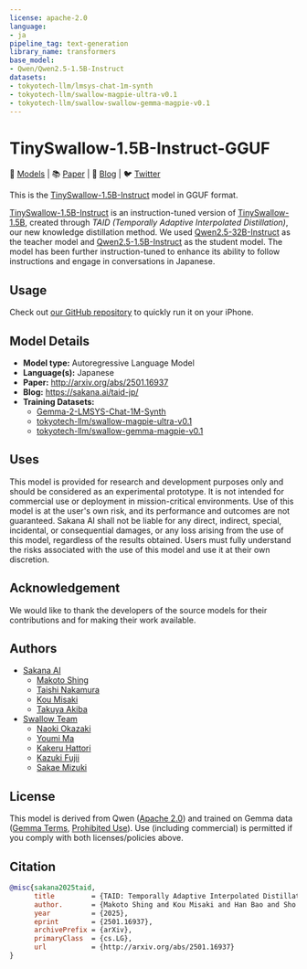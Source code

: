 ```yaml
---
license: apache-2.0
language:
- ja
pipeline_tag: text-generation
library_name: transformers
base_model:
- Qwen/Qwen2.5-1.5B-Instruct
datasets:
- tokyotech-llm/lmsys-chat-1m-synth
- tokyotech-llm/swallow-magpie-ultra-v0.1
- tokyotech-llm/swallow-swallow-gemma-magpie-v0.1
---
```

# TinySwallow-1.5B-Instruct-GGUF

🤗 [Models](https://huggingface.co/SakanaAI) | 📚 [Paper](http://arxiv.org/abs/2501.16937) | 📝 [Blog](https://sakana.ai/taid-jp/) | 🐦 [Twitter](https://twitter.com/SakanaAILabs)

This is the [TinySwallow-1.5B-Instruct](https://huggingface.co/SakanaAI/TinySwallow-1.5B-Instruct) model in GGUF format. 

[TinySwallow-1.5B-Instruct](https://huggingface.co/SakanaAI/TinySwallow-1.5B-Instruct) is an instruction-tuned version of [TinySwallow-1.5B](https://huggingface.co/SakanaAI/TinySwallow-1.5B), created through *TAID (Temporally Adaptive Interpolated Distillation)*, our new knowledge distillation method. 
We used [Qwen2.5-32B-Instruct](https://huggingface.co/Qwen/Qwen2.5-32B-Instruct) as the teacher model and [Qwen2.5-1.5B-Instruct](https://huggingface.co/Qwen/Qwen2.5-1.5B-Instruct) as the student model. 
The model has been further instruction-tuned to enhance its ability to follow instructions and engage in conversations in Japanese.


## Usage
Check out [our GitHub repository](https://github.com/SakanaAI/TinySwallow-ChatUI/blob/main/docs/iphone.md) to quickly run it on your iPhone.

## Model Details

- **Model type:** Autoregressive Language Model
- **Language(s):** Japanese
- **Paper:** http://arxiv.org/abs/2501.16937
- **Blog:** https://sakana.ai/taid-jp/
- **Training Datasets:**
  - [Gemma-2-LMSYS-Chat-1M-Synth](https://huggingface.co/datasets/tokyotech-llm/lmsys-chat-1m-synth/blob/main/README_gemma.md)
  - [tokyotech-llm/swallow-magpie-ultra-v0.1](https://huggingface.co/datasets/tokyotech-llm/swallow-magpie-ultra-v0.1)
  - [tokyotech-llm/swallow-gemma-magpie-v0.1](https://huggingface.co/datasets/tokyotech-llm/swallow-gemma-magpie-v0.1)

## Uses
This model is provided for research and development purposes only and should be considered as an experimental prototype. 
It is not intended for commercial use or deployment in mission-critical environments. 
Use of this model is at the user's own risk, and its performance and outcomes are not guaranteed. 
Sakana AI shall not be liable for any direct, indirect, special, incidental, or consequential damages, or any loss arising from the use of this model, regardless of the results obtained. 
Users must fully understand the risks associated with the use of this model and use it at their own discretion.


## Acknowledgement

We would like to thank the developers of the source models for their contributions and for making their work available. 

## Authors

* [Sakana AI](https://sakana.ai/)
  * [Makoto Shing](https://huggingface.co/mkshing)
  * [Taishi Nakamura](https://x.com/Setuna7777_2)
  * [Kou Misaki](https://huggingface.co/takkyu2)
  * [Takuya Akiba](https://huggingface.co/iwiwi)
* [Swallow Team](https://swallow-llm.github.io/index.en.html)
  * [Naoki Okazaki](https://www.chokkan.org/index.ja.html)
  * [Youmi Ma](https://www.nlp.c.titech.ac.jp/member/youmi.en.html)
  * [Kakeru Hattori](https://aya-se.vercel.app/)
  * [Kazuki Fujii](https://x.com/okoge_kaz)
  * [Sakae Mizuki](https://s-mizuki-nlp.github.io/)

## License 
This model is derived from Qwen ([Apache 2.0](https://www.apache.org/licenses/LICENSE-2.0)) and trained on Gemma data ([Gemma Terms](https://ai.google.dev/gemma/terms), [Prohibited Use](https://ai.google.dev/gemma/prohibited_use_policy)). Use (including commercial) is permitted if you comply with both licenses/policies above.


## Citation

```bibtex
@misc{sakana2025taid,
      title         = {TAID: Temporally Adaptive Interpolated Distillation for Efficient Knowledge Transfer in Language Models}, 
      author.       = {Makoto Shing and Kou Misaki and Han Bao and Sho Yokoi and Takuya Akiba},
      year          = {2025},
      eprint        = {2501.16937},
      archivePrefix = {arXiv},
      primaryClass  = {cs.LG},
      url           = {http://arxiv.org/abs/2501.16937}
}
```